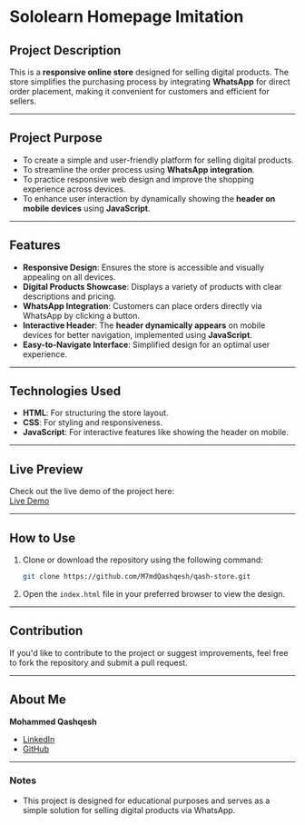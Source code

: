 # Sololearn Homepage Imitation  

## Project Description  
This is a **responsive online store** designed for selling digital products. The store simplifies the purchasing process by integrating **WhatsApp** for direct order placement, making it convenient for customers and efficient for sellers.  

---  

## Project Purpose  
- To create a simple and user-friendly platform for selling digital products.  
- To streamline the order process using **WhatsApp integration**.  
- To practice responsive web design and improve the shopping experience across devices.  
- To enhance user interaction by dynamically showing the **header on mobile devices** using **JavaScript**.  

---  

## Features  
- **Responsive Design**: Ensures the store is accessible and visually appealing on all devices.  
- **Digital Products Showcase**: Displays a variety of products with clear descriptions and pricing.  
- **WhatsApp Integration**: Customers can place orders directly via WhatsApp by clicking a button.  
- **Interactive Header**: The **header dynamically appears** on mobile devices for better navigation, implemented using **JavaScript**.  
- **Easy-to-Navigate Interface**: Simplified design for an optimal user experience.  

---  

## Technologies Used  
- **HTML**: For structuring the store layout.  
- **CSS**: For styling and responsiveness.  
- **JavaScript**: For interactive features like showing the header on mobile.

---  

## Live Preview  
Check out the live demo of the project here:  
[Live Demo](https://qash-store.vercel.app/)  

---  

## How to Use  
1. Clone or download the repository using the following command:  
   ```bash  
   git clone https://github.com/M7mdQashqesh/qash-store.git
   ```  
2. Open the `index.html` file in your preferred browser to view the design.  

---  

## Contribution  
If you'd like to contribute to the project or suggest improvements, feel free to fork the repository and submit a pull request.  

---  

## About Me  
**Mohammed Qashqesh**  
- [LinkedIn](https://www.linkedin.com/in/mohammed-qashqesh/)  
- [GitHub](https://github.com/M7mdQashqesh)  

---  

### Notes  
- This project is designed for educational purposes and serves as a simple solution for selling digital products via WhatsApp.
